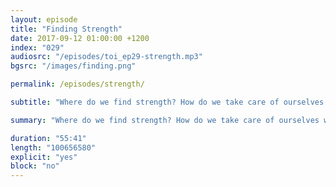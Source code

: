 ```yaml
---
layout: episode
title: "Finding Strength"
date: 2017-09-12 01:00:00 +1200
index: "029"
audiosrc: "/episodes/toi_ep29-strength.mp3"
bgsrc: "/images/finding.png"

permalink: /episodes/strength/

subtitle: "Where do we find strength? How do we take care of ourselves when everything feels hopeless? How do we deal with feeling a lot, or nothing at all? How do we deal with feeling overwhelmed? What are our rituals to tune out the world? Also: relationships, found family, and change."

summary: "Where do we find strength? How do we take care of ourselves when everything feels hopeless? How do we deal with feeling a lot, or nothing at all? How do we deal with feeling overwhelmed? What are our rituals to tune out the world? Also: relationships, found family, and change."

duration: "55:41"
length: "100656580"
explicit: "yes"
block: "no" 
---
```

